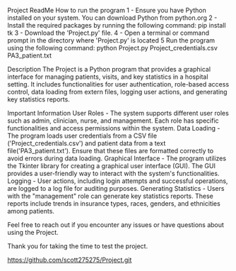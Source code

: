 Project ReadMe
How to run the program
1 - Ensure you have Python installed on your system.  You can download Python from python.org
2 - Install the required packages by running the following command:
pip install tk
3 - Download the 'Project.py' file.
4 - Open a terminal or command prompt in the directory where 'Project.py' is located
5 Run the program using the following command:
python Project.py Project_credentials.csv PA3_patient.txt

Description
The Project is a Python program that provides a graphical interface for managing patients, visits, and key statistics in a hospital setting.  It includes functionalities for user authentication, role-based access control, data loading from extern files, logging user actions, and generating key statistics reports.

Important Information
User Roles - The system supports different user roles such as admin, clinician, nurse, and management.  Each role has specific functionalities and access permissions within the system.
Data Loading - The program loads user credentials from a CSV file ('Project_credentials.csv') and patient data from a text file('PA3_patient.txt').  Ensure that these files are formatted correctly to avoid errors during data loading.
Graphical Interface - The program utilizes the Tkinter library for creating a graphical user interface (GUI).  The GUI provides a user-friendly way to interact with the system's functionalities.
Logging - User actions, including login attempts and successful operations, are logged to a log file for auditing purposes.
Generating Statistics - Users with the "management" role can generate key statistics reports.  These reports include trends in insurance types, races, genders, and ethnicities among patients.

Feel free to reach out if you encounter any issues or have questions about using the Project.

Thank you for taking the time to test the project.

https://github.com/scott275275/Project.git

